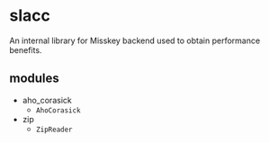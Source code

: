 # slacc

An internal library for Misskey backend used to obtain performance benefits.

## modules

- aho_corasick
  - `AhoCorasick`
- zip
  - `ZipReader`
